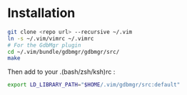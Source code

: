 Installation
============

```sh
git clone <repo url> --recursive ~/.vim
ln -s ~/.vim/vimrc ~/.vimrc
# For the GdbMgr plugin
cd ~/.vim/bundle/gdbmgr/gdbmgr/src/
make
```

Then add to your .(bash/zsh/ksh)rc :
```sh
export LD_LIBRARY_PATH="$HOME/.vim/gdbmgr/src:default"
```
